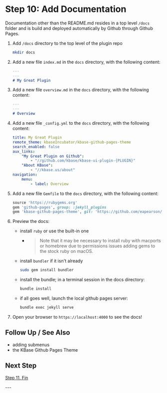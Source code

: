 ---
---

# Step 10: Add Documentation

Documentation other than the README.md resides in a top level `/docs` folder and is build and deployed automatically by Github through Github Pages.

1. Add `/docs` directory to the top level of the plugin repo

    ```bash
    mkdir docs
    ```

2. Add a new file `index.md` in the `docs` directory, with the following content:

    ```markdown
    ---
    ---
    # My Great Plugin
    ```

3. Add a new file `overview.md` in the `docs` directory, with the following content:

    ```markdown
    ---
    ---
    # Overview
    ```

4. Add a new file `_config.yml` to the `docs` directory, with the following content:

    ```yaml
    title: My Great Plugin
    remote_theme: kbaseIncubator/kbase-github-pages-theme
    search_enabled: false
    aux_links: 
        "My Great Plugin on Github":
            - "//github.com/kbase/kbase-ui-plugin-{PLUGIN}"
        "About KBase":
            - "//kbase.us/about"
    navigation:
        menu:
            - label: Overview
    ```

5. Add a new file `Gemfile` to the `docs` directory, with the following content:

    ```ruby
    source 'https://rubygems.org'
    gem 'github-pages', group: :jekyll_plugins
    gem 'kbase-github-pages-theme', git: 'https://github.com/eapearson/kbase-github-pages-theme'
    ```

6. Preview the docs:

    - install `ruby` or use the built-in one
      - > Note that it may be necessary to install ruby with macports or homebrew due to permissions issues adding gems to the stock ruby on macOS.
  
    - install `bundler` if it isn't already

        ```bash
        sudo gem install bundler
        ```

    - install the bundle; in a terminal session in the docs directory:

        ```bash
        bundle install
        ```

    - if all goes well, launch the local github pages server:

        ```bash
        bundle exec jekyll serve
        ```

6. Open your browser to `https://localhost:4000` to see the docs!

## Follow Up / See Also

- adding submenus
- the KBase Github Pages Theme

## Next Step

[Step 11. Fin](./11-fin)

\---
